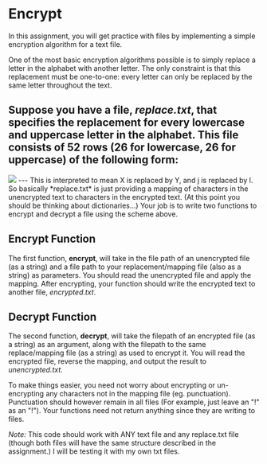 # Encrypt
In this assignment, you will get practice with files by implementing a simple encryption
algorithm for a text file.

One of the most basic encryption algorithms possible is to simply replace a letter in the
alphabet with another letter. The only constraint is that this replacement must be one-to-one:
every letter can only be replaced by the same letter throughout the text.

Suppose you have a file, *replace.txt*, that specifies the replacement for every lowercase and
uppercase letter in the alphabet. This file consists of 52 rows (26 for lowercase, 26 for
uppercase) of the following form:
---
<img src='https://drive.google.com/uc?export=view&id=1mPXgEgbGMTVMH8TEcil7KG4rT4QfLjGj' />
---
This is interpreted to mean X is replaced by Y, and j is replaced by l. So basically *replace.txt* is just providing a
mapping of characters in the unencrypted text to characters in the encrypted text. (At this
point you should be thinking about dictionaries…)
Your job is to write two functions to encrypt and decrypt a file using the scheme above.

## Encrypt Function
The first function, **encrypt**, will take in the file path of an unencrypted file (as a string) and a file path to your replacement/mapping file (also as a string) as parameters. You should read the unencrypted file and apply the mapping. After encrypting, your function should write the encrypted text to another file, *encrypted.txt*.

## Decrypt Function
The second function, **decrypt**, will take the filepath of an encrypted file (as a string) as an argument, along with the filepath to the same replace/mapping file (as a string) as used to encrypt it. You will read the encrypted file, reverse the mapping, and output the result to *unencrypted.txt*.

To make things easier, you need not worry about encrypting or un-encrypting any
characters not in the mapping file (eg. punctuation). Punctuation should however remain in all files (For example, just leave an "!" as an "!"). Your functions need not return anything since they are writing to files.

*Note:* This code should work with ANY text file and any replace.txt file (though both files will have the same structure described in the assignment.) I will be testing it with my own txt files.
